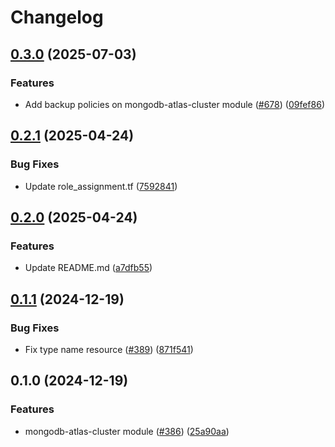 # Changelog

## [0.3.0](https://github.com/prefapp/tfm/compare/mongodb-atlas-cluster-v0.2.1...mongodb-atlas-cluster-v0.3.0) (2025-07-03)


### Features

* Add backup policies on mongodb-atlas-cluster module ([#678](https://github.com/prefapp/tfm/issues/678)) ([09fef86](https://github.com/prefapp/tfm/commit/09fef862c69bd2cd50a22e9400765f3d80a62d47))

## [0.2.1](https://github.com/prefapp/tfm/compare/mongodb-atlas-cluster-v0.2.0...mongodb-atlas-cluster-v0.2.1) (2025-04-24)


### Bug Fixes

* Update role_assignment.tf ([7592841](https://github.com/prefapp/tfm/commit/75928419415d74de12d2d38a602df7aa703c860e))

## [0.2.0](https://github.com/prefapp/tfm/compare/mongodb-atlas-cluster-v0.1.1...mongodb-atlas-cluster-v0.2.0) (2025-04-24)


### Features

* Update README.md ([a7dfb55](https://github.com/prefapp/tfm/commit/a7dfb55b83447cf3ef08d168ab756e791f322e7a))

## [0.1.1](https://github.com/prefapp/tfm/compare/mongodb-atlas-cluster-v0.1.0...mongodb-atlas-cluster-v0.1.1) (2024-12-19)


### Bug Fixes

* Fix type name resource ([#389](https://github.com/prefapp/tfm/issues/389)) ([871f541](https://github.com/prefapp/tfm/commit/871f5417abdc3c47affbea657df4a31ea4f5ba32))

## 0.1.0 (2024-12-19)


### Features

* mongodb-atlas-cluster module ([#386](https://github.com/prefapp/tfm/issues/386)) ([25a90aa](https://github.com/prefapp/tfm/commit/25a90aafcd3b6a4316a65bc7defc2ce52ad4a2b6))
